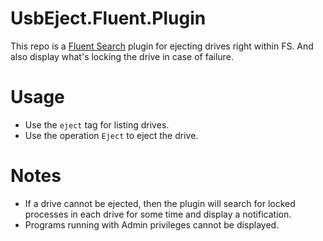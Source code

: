 # UsbEject.Fluent.Plugin
This repo is a [Fluent Search](https://fluentsearch.net) plugin for ejecting drives right within FS. And also display what's locking the drive in case of failure.

# Usage

- Use the `eject` tag for listing drives.
- Use the operation `Eject` to eject the drive.

# Notes

- If a drive cannot be ejected, then the plugin will search for locked processes in each drive for some time and display a notification.
- Programs running with Admin privileges cannot be displayed.

